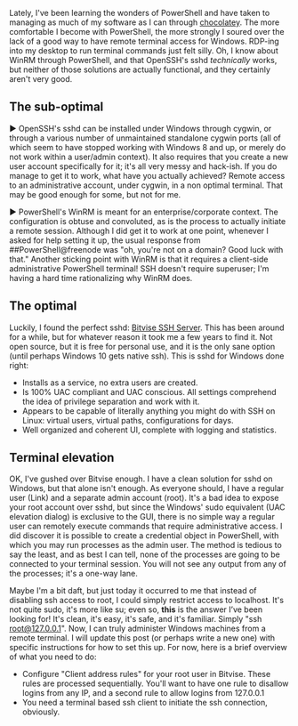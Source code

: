 Lately, I've been learning the wonders of PowerShell and have taken to managing as much of my software as I can through [chocolatey](https://chocolatey.org/). The more comfortable I become with PowerShell, the more strongly I soured over the lack of a good way to have remote terminal access for Windows. RDP-ing into my desktop to run terminal commands just felt silly. Oh, I know about WinRM through PowerShell, and that OpenSSH's sshd _technically_ works, but neither of those solutions are actually functional, and they certainly aren't very good.

<!-- more -->

## The sub-optimal

► OpenSSH's sshd can be installed under Windows through cygwin, or through a various number of unmaintained standalone cygwin ports (all of which seem to have stopped working with Windows 8 and up, or merely do not work within a user/admin context). It also requires that you create a new user account specifically for it; it's all very messy and hack-ish. If you do manage to get it to work, what have you actually achieved? Remote access to an administrative account, under cygwin, in a non optimal terminal. That may be good enough for some, but not for me.

► PowerShell's WinRM is meant for an enterprise/corporate context. The configuration is obtuse and convoluted, as is the process to actually initiate a remote session. Although I did get it to work at one point, whenever I asked for help setting it up, the usual response from ##PowerShell@freenode was "oh, you're not on a domain? Good luck with that." Another sticking point with WinRM is that it requires a client-side administrative PowerShell terminal! SSH doesn't require superuser; I'm having a hard time rationalizing why WinRM does.

## The optimal

Luckily, I found the perfect sshd: [Bitvise SSH Server](https://www.bitvise.com/ssh-server). This has been around for a while, but for whatever reason it took me a few years to find it. Not open source, but it is free for personal use, and it is the only sane option (until perhaps Windows 10 gets native ssh).
This is sshd for Windows done right:

* Installs as a service, no extra users are created.
* Is 100% UAC compliant and UAC conscious. All settings comprehend the idea of privilege separation and work with it.
* Appears to be capable of literally anything you might do with SSH on Linux: virtual users, virtual paths, configurations for days.
* Well organized and coherent UI, complete with logging and statistics.

## Terminal elevation

OK, I've gushed over Bitvise enough. I have a clean solution for sshd on Windows, but that alone isn't enough. As everyone should, I have a regular user (Link) and a separate admin account (root). It's a bad idea to expose your root account over sshd, but since the Windows' sudo equivalent (UAC elevation dialog) is exclusive to the GUI, there is no simple way a regular user can remotely execute commands that require administrative access. I did discover it is possible to create a credential object in PowerShell, with which you may run processes as the admin user. The method is tedious to say the least, and as best I can tell, none of the processes are going to be connected to your terminal session. You will not see any output from any of the processes; it's a one-way lane.

Maybe I'm a bit daft, but just today it occurred to me that instead of disabling ssh access to root, I could simply restrict access to localhost. It's not quite sudo, it's more like su; even so, **this** is the answer I’ve been looking for! It's clean, it's easy, it's safe, and it's familiar. Simply "ssh root@127.0.0.1".
Now, I can truly administer Windows machines from a remote terminal.
I will update this post (or perhaps write a new one) with specific instructions for how to set this up. For now, here is a brief overview of what you need to do:

* Configure "Client address rules" for your root user in Bitvise. These rules are processed sequentially. You'll want to have one rule to disallow logins from any IP, and a second rule to allow logins from 127.0.0.1
* You need a terminal based ssh client to initiate the ssh connection, obviously.
